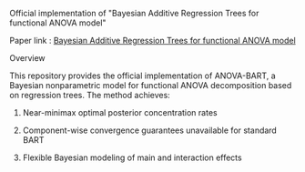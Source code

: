 Official implementation of "Bayesian Additive Regression Trees for functional ANOVA model"

Paper link : [Bayesian Additive Regression Trees for functional ANOVA model](https://arxiv.org/pdf/2509.03317)

Overview

This repository provides the official implementation of ANOVA-BART, a Bayesian nonparametric model for functional ANOVA decomposition based on regression trees.
The method achieves:

  1. Near-minimax optimal posterior concentration rates
  
  2. Component-wise convergence guarantees unavailable for standard BART
  
  3. Flexible Bayesian modeling of main and interaction effects
